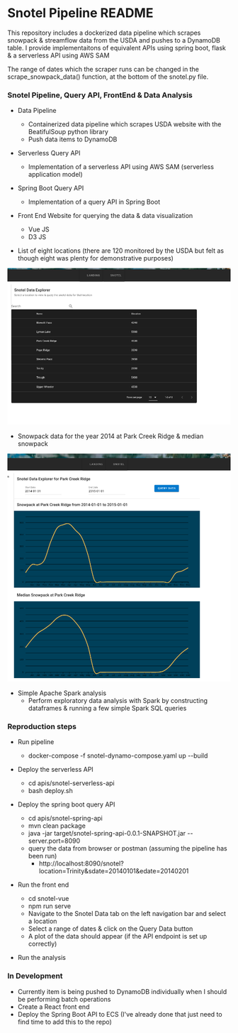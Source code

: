 # Snotel Pipeline README #
This repository includes a dockerized data pipeline which scrapes snowpack & streamflow data from the USDA and pushes to a DynamoDB table.
I provide implementaitons of equivalent APIs using spring boot, flask & a serverless API using AWS SAM

The range of dates which the scraper runs can be changed in the scrape_snowpack_data() function, at the bottom of the 
snotel.py file.  


### Snotel Pipeline, Query API, FrontEnd & Data Analysis ###
* Data Pipeline
    - Containerized data pipeline which scrapes USDA website with the BeatifulSoup python library
    - Push data items to DynamoDB
* Serverless Query API
    - Implementation of a serverless API using AWS SAM (serverless application model)
* Spring Boot Query API
    - Implementation of a query API in Spring Boot
* Front End Website for querying the data & data visualization 
    - Vue JS
    - D3 JS 

* List of eight locations (there are 120 monitored by the USDA but felt as though eight was plenty for demonstrative purposes)

![image info](./screenshots/snotel_locations.png)    
* Snowpack data for the year 2014 at Park Creek Ridge & median snowpack 
    
![image info](./screenshots/snotel_data.png)    

 
* Simple Apache Spark analysis
    - Perform exploratory data analysis with Spark by constructing dataframes & running a few simple Spark SQL queries 


### Reproduction steps ###

* Run pipeline
    - docker-compose -f snotel-dynamo-compose.yaml up --build
* Deploy the serverless API
    - cd apis/snotel-serverless-api
    - bash deploy.sh
* Deploy the spring boot query API
    - cd apis/snotel-spring-api
    - mvn clean package
    - java -jar target/snotel-spring-api-0.0.1-SNAPSHOT.jar --server.port=8090 
    - query the data from browser or postman (assuming the pipeline has been run)
        - http://localhost:8090/snotel?location=Trinity&sdate=20140101&edate=20140201

* Run the front end
    - cd snotel-vue
    - npm run serve
    - Navigate to the Snotel Data tab on the left navigation bar and select a location
    - Select a range of dates & click on the Query Data button
    - A plot of the data should appear (if the API endpoint is set up correctly) 

* Run the analysis
    


### In Development ###
* Currently item is being pushed to DynamoDB individually when I should be performing batch operations
* Create a React front end
* Deploy the Spring Boot API to ECS (I've already done that just need to find time to add this to the repo)